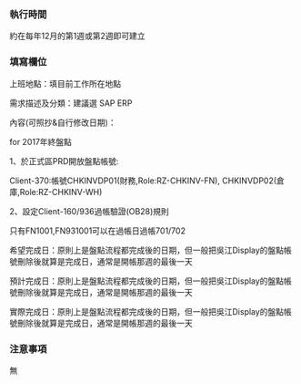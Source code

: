 
### 執行時間

約在每年12月的第1週或第2週即可建立

### 填寫欄位

上班地點：填目前工作所在地點

需求描述及分類：建議選 SAP ERP

內容(可照抄&自行修改日期)：

for 2017年終盤點

1、於正式區PRD開放盤點帳號:

Client-370:帳號CHKINVDP01(財務,Role:RZ-CHKINV-FN), CHKINVDP02(倉庫,Role:RZ-CHKINV-WH)

2、設定Client-160/936過帳驗證(OB28)規則

只有FN1001,FN931001可以在過帳日過帳701/702

希望完成日：原則上是盤點流程都完成後的日期，但一般把吳江Display的盤點帳號刪除後就算是完成日，通常是開帳那週的最後一天

預計完成日：原則上是盤點流程都完成後的日期，但一般把吳江Display的盤點帳號刪除後就算是完成日，通常是開帳那週的最後一天

實際完成日：原則上是盤點流程都完成後的日期，但一般把吳江Display的盤點帳號刪除後就算是完成日，通常是開帳那週的最後一天

### 注意事項

無
